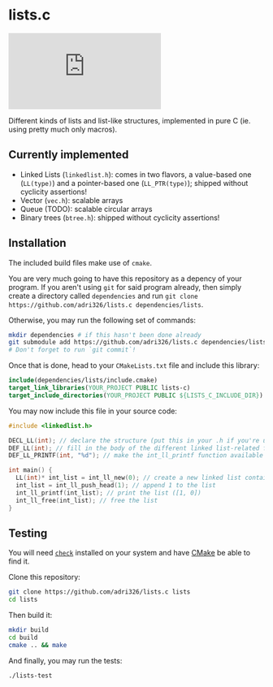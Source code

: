 # lists.c

![Latest release version](https://img.shields.io/github/v/release/adri326/lists.c)

Different kinds of lists and list-like structures, implemented in pure C (ie. using pretty much only macros).

## Currently implemented

- Linked Lists (`linkedlist.h`): comes in two flavors, a value-based one (`LL(type)`) and a pointer-based one (`LL_PTR(type)`); shipped without cyclicity assertions!
- Vector (`vec.h`): scalable arrays
- Queue (TODO): scalable circular arrays
- Binary trees (`btree.h`): shipped without cyclicity assertions!

## Installation

The included build files make use of `cmake`.

You are very much going to have this repository as a depency of your program.
If you aren't using `git` for said program already, then simply create a directory called `dependencies` and run `git clone https://github.com/adri326/lists.c dependencies/lists`.

Otherwise, you may run the following set of commands:

```sh
mkdir dependencies # if this hasn't been done already
git submodule add https://github.com/adri326/lists.c dependencies/lists
# Don't forget to run `git commit`!
```

Once that is done, head to your `CMakeLists.txt` file and include this library:

```cmake
include(dependencies/lists/include.cmake)
target_link_libraries(YOUR_PROJECT PUBLIC lists-c)
target_include_directories(YOUR_PROJECT PUBLIC ${LISTS_C_INCLUDE_DIR})
```

You may now include this file in your source code:

```c
#include <linkedlist.h>

DECL_LL(int); // declare the structure (put this in your .h if you're using this structure as a return value or argument or if you are using the structure across files)
DEF_LL(int); // fill in the body of the different linked list-related functions
DEF_LL_PRINTF(int, "%d"); // make the int_ll_printf function available

int main() {
  LL(int)* int_list = int_ll_new(0); // create a new linked list containing [0]
  int_list = int_ll_push_head(1); // append 1 to the list
  int_ll_printf(int_list); // print the list ([1, 0])
  int_ll_free(int_list); // free the list
}
```

## Testing

You will need [`check`](https://libcheck.github.io/check/) installed on your system and have [CMake](https://cmake.org/) be able to find it.

Clone this repository:

```sh
git clone https://github.com/adri326/lists.c lists
cd lists
```

Then build it:

```sh
mkdir build
cd build
cmake .. && make
```

And finally, you may run the tests:

```
./lists-test
```
